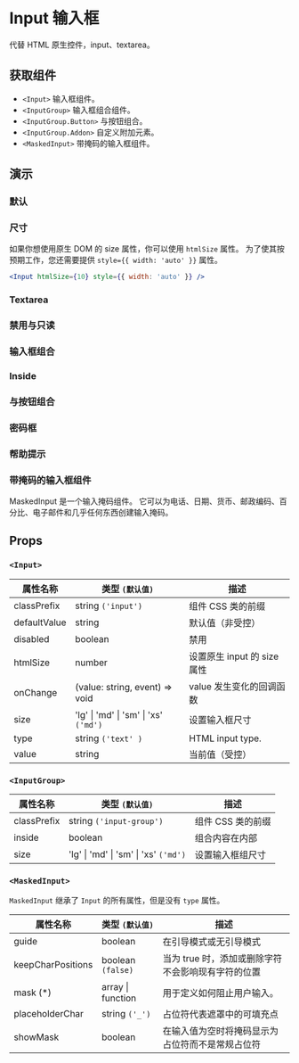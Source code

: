 # Input 输入框

代替 HTML 原生控件，input、textarea。

## 获取组件

<!--{include:<import-guide>}-->

- `<Input>` 输入框组件。
- `<InputGroup>` 输入框组合组件。
- `<InputGroup.Button>` 与按钮组合。
- `<InputGroup.Addon>` 自定义附加元素。
- `<MaskedInput>` 带掩码的输入框组件。

## 演示

### 默认

<!--{include:`basic.md`}-->

### 尺寸

<!--{include:`size.md`}-->

如果你想使用原生 DOM 的 size 属性，你可以使用 `htmlSize` 属性。
为了使其按预期工作，您还需要提供 `style={{ width: 'auto' }}` 属性。

```jsx
<Input htmlSize={10} style={{ width: 'auto' }} />
```

### Textarea

<!--{include:`textarea.md`}-->

### 禁用与只读

<!--{include:`disabled.md`}-->

### 输入框组合

<!--{include:`input-group.md`}-->

### Inside

<!--{include:`input-group-inside.md`}-->

### 与按钮组合

<!--{include:`input-group-button.md`}-->

### 密码框

<!--{include:`input-group-password.md`}-->

### 帮助提示

<!--{include:`tooltip.md`}-->

### 带掩码的输入框组件

MaskedInput 是一个输入掩码组件。 它可以为电话、日期、货币、邮政编码、百分比、电子邮件和几乎任何东西创建输入掩码。

<!--{include:`masked-input.md`}-->

## Props

### `<Input>`

| 属性名称     | 类型 `(默认值)`                                   | 描述                        |
| ------------ | ------------------------------------------------- | --------------------------- |
| classPrefix  | string `('input')`                                | 组件 CSS 类的前缀           |
| defaultValue | string                                            | 默认值（非受控）            |
| disabled     | boolean                                           | 禁用                        |
| htmlSize     | number                                            | 设置原生 input 的 size 属性 |
| onChange     | (value: string, event) => void                    | value 发生变化的回调函数    |
| size         | 'lg' &#124; 'md' &#124; 'sm' &#124; 'xs' `('md')` | 设置输入框尺寸              |
| type         | string `('text' )`                                | HTML input type.            |
| value        | string                                            | 当前值（受控）              |

### `<InputGroup>`

| 属性名称    | 类型 `(默认值)`                                   | 描述              |
| ----------- | ------------------------------------------------- | ----------------- |
| classPrefix | string `('input-group')`                          | 组件 CSS 类的前缀 |
| inside      | boolean                                           | 组合内容在内部    |
| size        | 'lg' &#124; 'md' &#124; 'sm' &#124; 'xs' `('md')` | 设置输入框组尺寸  |

### `<MaskedInput>`

`MaskedInput` 继承了 `Input` 的所有属性，但是没有 `type` 属性。

| 属性名称          | 类型 `(默认值)`       | 描述                                               |
| ----------------- | --------------------- | -------------------------------------------------- |
| guide             | boolean               | 在引导模式或无引导模式                             |
| keepCharPositions | boolean `(false)`     | 当为 true 时，添加或删除字符不会影响现有字符的位置 |
| mask (\*)         | array &#124; function | 用于定义如何阻止用户输入。                         |
| placeholderChar   | string `('_')`        | 占位符代表遮罩中的可填充点                         |
| showMask          | boolean               | 在输入值为空时将掩码显示为占位符而不是常规占位符   |
